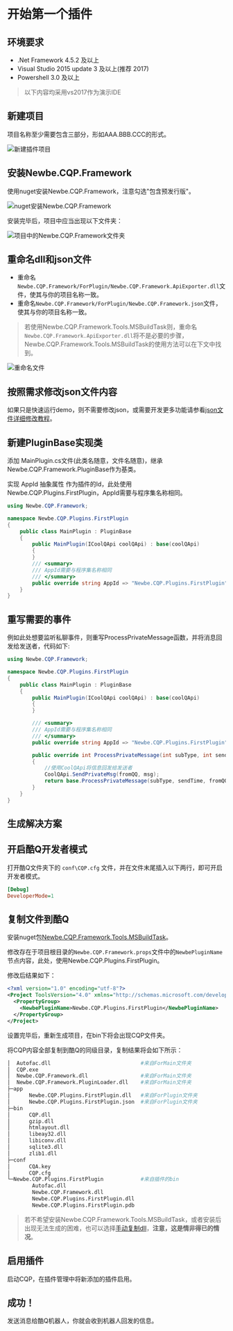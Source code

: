 # 开始第一个插件

## 环境要求

- .Net Framework 4.5.2 及以上
- Visual Studio 2015 update 3 及以上(推荐 2017)
- Powershell 3.0 及以上

> 以下内容均采用vs2017作为演示IDE

## 新建项目

项目名称至少需要包含三部分，形如AAA.BBB.CCC的形式。

![新建插件项目](assets/001/001-b8b344fa.png)

## 安装Newbe.CQP.Framework

使用nuget安装Newbe.CQP.Framework，注意勾选"包含预发行版"。

![nuget安装Newbe.CQP.Framework](assets/001/001-706d8a18.png)

安装完毕后，项目中应当出现以下文件夹：

![项目中的Newbe.CQP.Framework文件夹](assets/499/001-c821cafb.png)

## 重命名dll和json文件

- 重命名`Newbe.CQP.Framework/ForPlugin/Newbe.CQP.Framework.ApiExporter.dll`文件，使其与你的项目名称一致。
- 重命名`Newbe.CQP.Framework/ForPlugin/Newbe.CQP.Framework.json`文件，使其与你的项目名称一致。

> 若使用Newbe.CQP.Framework.Tools.MSBuildTask则，重命名`Newbe.CQP.Framework.ApiExporter.dll`将不是必要的步骤，Newbe.CQP.Framework.Tools.MSBuildTask的使用方法可以在下文中找到。

![重命名文件](assets/499/001-3b4c53df.png)

## 按照需求修改json文件内容

如果只是快速运行demo，则不需要修改json，或需要开发更多功能请参看[json文件详细修改教程](http://d.cqp.me/Pro/%E5%BC%80%E5%8F%91#.E5.BA.94.E7.94.A8.E4.BF.A1.E6.81.AF.28.5Bappid.5D.json.29)。

## 新建PluginBase实现类

添加 MainPlugin.cs文件(此类名随意，文件名随意)，继承Newbe.CQP.Framework.PluginBase作为基类。

实现 AppId 抽象属性 作为插件的Id，此处使用Newbe.CQP.Plugins.FirstPlugin，AppId需要与程序集名称相同。

```csharp
using Newbe.CQP.Framework;

namespace Newbe.CQP.Plugins.FirstPlugin
{
    public class MainPlugin : PluginBase
    {
        public MainPlugin(ICoolQApi coolQApi) : base(coolQApi)
        {
        }
        /// <summary>
        /// AppId需要与程序集名称相同
        /// </summary>
        public override string AppId => "Newbe.CQP.Plugins.FirstPlugin";
    }
}
```

## 重写需要的事件

例如此处想要监听私聊事件，则重写ProcessPrivateMessage函数，并将消息回发给发送者，代码如下:

```csharp
using Newbe.CQP.Framework;

namespace Newbe.CQP.Plugins.FirstPlugin
{
    public class MainPlugin : PluginBase
    {
        public MainPlugin(ICoolQApi coolQApi) : base(coolQApi)
        {
        }

        /// <summary>
        /// AppId需要与程序集名称相同
        /// </summary>
        public override string AppId => "Newbe.CQP.Plugins.FirstPlugin";

        public override int ProcessPrivateMessage(int subType, int sendTime, long fromQQ, string msg, int font)
        {
            //使用CoolQApi将信息回发给发送者
            CoolQApi.SendPrivateMsg(fromQQ, msg);
            return base.ProcessPrivateMessage(subType, sendTime, fromQQ, msg, font);
        }
    }
}
```

## 生成解决方案

## 开启酷Q开发者模式

打开酷Q文件夹下的 `conf\CQP.cfg` 文件，并在文件末尾插入以下两行，即可开启开发者模式。

```ini
[Debug]
DeveloperMode=1
```

## 复制文件到酷Q

安装nuget包[Newbe.CQP.Framework.Tools.MSBuildTask](https://www.nuget.org/packages/Newbe.CQP.Framework.Tools.MSBuildTask/)。

修改存在于项目根目录的`Newbe.CQP.Framework.props`文件中的`NewbePluginName`节点内容，此处，使用Newbe.CQP.Plugins.FirstPlugin。

修改后结果如下：

```xml
<?xml version="1.0" encoding="utf-8"?>
<Project ToolsVersion="4.0" xmlns="http://schemas.microsoft.com/developer/msbuild/2003">
  <PropertyGroup>
    <NewbePluginName>Newbe.CQP.Plugins.FirstPlugin</NewbePluginName>
  </PropertyGroup>
</Project>
```

设置完毕后，重新生成项目，在bin下将会出现CQP文件夹。

将CQP内容全部复制到酷Q的同级目录，复制结果将会如下所示：

```bash
│  Autofac.dll                             #来自ForMain文件夹
│  CQP.exe
│  Newbe.CQP.Framework.dll                 #来自ForMain文件夹
│  Newbe.CQP.Framework.PluginLoader.dll    #来自ForMain文件夹
├─app
│      Newbe.CQP.Plugins.FirstPlugin.dll   #来自ForPlugin文件夹
│      Newbe.CQP.Plugins.FirstPlugin.json  #来自ForPlugin文件夹
├─bin
│      CQP.dll
│      gzip.dll
│      htmlayout.dll
│      libeay32.dll
│      libiconv.dll
│      sqlite3.dll
│      zlib1.dll
├─conf
│      CQA.key
│      CQP.cfg
└─Newbe.CQP.Plugins.FirstPlugin            #来自插件的bin
        Autofac.dll
        Newbe.CQP.Framework.dll
        Newbe.CQP.Plugins.FirstPlugin.dll
        Newbe.CQP.Plugins.FirstPlugin.pdb
```

> 若不希望安装Newbe.CQP.Framework.Tools.MSBuildTask，或者安装后出现无法生成的困难，也可以选择[手动复制dll](?file=499-v1.1.0/001-快速开始/002-如何手动复制插件dll "如何手动复制插件dll")，**注意，这是情非得已的情况**。

## 启用插件

启动CQP，在插件管理中将新添加的插件启用。

## 成功！

发送消息给酷Q机器人，你就会收到机器人回发的信息。
